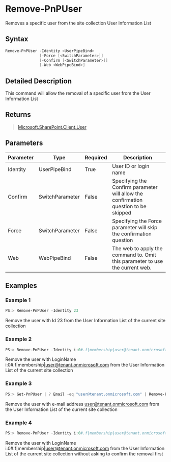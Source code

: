 # Remove-PnPUser
Removes a specific user from the site collection User Information List
## Syntax
```powershell
Remove-PnPUser -Identity <UserPipeBind>
               [-Force [<SwitchParameter>]]
               [-Confirm [<SwitchParameter>]]
               [-Web <WebPipeBind>]
```


## Detailed Description
This command will allow the removal of a specific user from the User Information List

## Returns
>[Microsoft.SharePoint.Client.User](https://msdn.microsoft.com/en-us/library/microsoft.sharepoint.client.user.aspx)

## Parameters
Parameter|Type|Required|Description
---------|----|--------|-----------
|Identity|UserPipeBind|True|User ID or login name|
|Confirm|SwitchParameter|False|Specifying the Confirm parameter will allow the confirmation question to be skipped|
|Force|SwitchParameter|False|Specifying the Force parameter will skip the confirmation question|
|Web|WebPipeBind|False|The web to apply the command to. Omit this parameter to use the current web.|
## Examples

### Example 1
```powershell
PS:> Remove-PnPUser -Identity 23
```
Remove the user with Id 23 from the User Information List of the current site collection

### Example 2
```powershell
PS:> Remove-PnPUser -Identity i:0#.f|membership|user@tenant.onmicrosoft.com
```
Remove the user with LoginName i:0#.f|membership|user@tenant.onmicrosoft.com from the User Information List of the current site collection

### Example 3
```powershell
PS:> Get-PnPUser | ? Email -eq "user@tenant.onmicrosoft.com" | Remove-PnPUser
```
Remove the user with e-mail address user@tenant.onmicrosoft.com from the User Information List of the current site collection

### Example 4
```powershell
PS:> Remove-PnPUser -Identity i:0#.f|membership|user@tenant.onmicrosoft.com -Confirm:$false
```
Remove the user with LoginName i:0#.f|membership|user@tenant.onmicrosoft.com from the User Information List of the current site collection without asking to confirm the removal first
